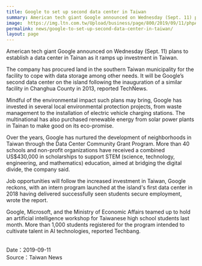 ```yaml
---
title: Google to set up second data center in Taiwan
summary: American tech giant Google announced on Wednesday (Sept. 11) plans to establish a data center in Tainan as it ramps up investment in Taiwan.
image:  https://img.ltn.com.tw/Upload/business/page/800/2019/09/11/phpAHhDSz.jpg
permalink: news/google-to-set-up-second-data-center-in-taiwan/
layout: page
---
```


American tech giant Google announced on Wednesday (Sept. 11) plans to establish a data center in Tainan as it ramps up investment in Taiwan.

The company has procured land in the southern Taiwan municipality for the facility to cope with data storage among other needs. It will be Google’s second data center on the island following the inauguration of a similar facility in Changhua County in 2013, reported TechNews.

Mindful of the environmental impact such plans may bring, Google has invested in several local environmental protection projects, from waste management to the installation of electric vehicle charging stations. The multinational has also purchased renewable energy from solar power plants in Tainan to make good on its eco-promise.

Over the years, Google has nurtured the development of neighborhoods in Taiwan through the Data Center Community Grant Program. More than 40 schools and non-profit organizations have received a combined US$430,000 in scholarships to support STEM (science, technology, engineering, and mathematics) education, aimed at bridging the digital divide, the company said.

Job opportunities will follow the increased investment in Taiwan, Google reckons, with an intern program launched at the island's first data center in 2018 having delivered successfully seen students secure employment, wrote the report.

Google, Microsoft, and the Ministry of Economic Affairs teamed up to hold an artificial intelligence workshop for Taiwanese high school students last month. More than 1,000 students registered for the program intended to cultivate talent in AI technologies, reported Techbang.

<br/>
Date：2019-09-11
<br/>
Source：Taiwan News
